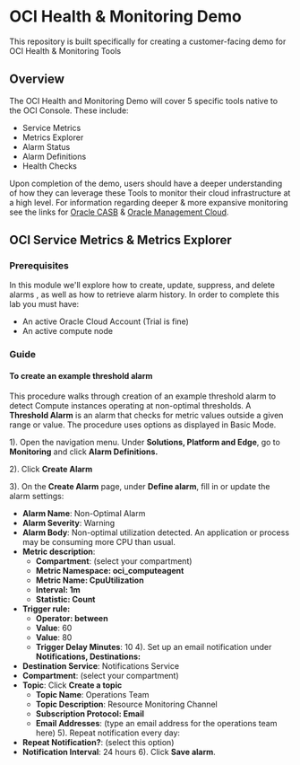 # OCI Health & Monitoring Demo
This repository is built specifically for creating a customer-facing demo for OCI Health &amp; Monitoring Tools

## Overview
The OCI Health and Monitoring Demo will cover 5 specific tools native to the OCI Console. These include:
* Service Metrics
* Metrics Explorer
* Alarm Status
* Alarm Definitions
* Health Checks

Upon completion of the demo, users should have a deeper understanding of how they can leverage these Tools
to monitor their cloud infrastructure at a high level. For information regarding deeper & more expansive monitoring see the links for [Oracle CASB](https://docs.oracle.com/en/cloud/paas/casb-cloud/palug/toc.htm) & [Oracle Management Cloud](https://docs.oracle.com/en/cloud/paas/management-cloud/index.html).

## OCI Service Metrics & Metrics Explorer
### Prerequisites
In this module we'll explore how to create, update, suppress, and delete alarms , as well as how to retrieve alarm history. In order to complete this lab you must have:
* An active Oracle Cloud Account (Trial is fine)
* An active compute node

### Guide

#### To create an example threshold alarm

This procedure walks through creation of an example threshold alarm to detect Compute instances operating at non-optimal thresholds. A **Threshold Alarm** is an alarm that checks for metric values outside a given range or value. The procedure uses options as displayed in Basic Mode.  

1). Open the navigation menu. Under **Solutions, Platform and Edge**, go to **Monitoring** and click **Alarm Definitions.**

2). Click **Create Alarm**

3). On the **Create Alarm** page, under **Define alarm**, fill in or update the alarm settings:
* **Alarm Name**: Non-Optimal Alarm
* **Alarm Severity**: Warning
* **Alarm Body**: Non-optimal utilization detected. An application or process may be consuming more CPU than usual.
* **Metric description**: 
  * **Compartment**: (select your compartment)
  * **Metric Namespace: oci_computeagent**
  * **Metric Name: CpuUtilization**
  * **Interval: 1m**
  * **Statistic: Count**
* **Trigger rule:**
  * **Operator: between**
  * **Value**: 60
  * **Value**: 80
  * **Trigger Delay Minutes**: 10
4). Set up an email notification under **Notifications, Destinations:**
* **Destination Service**: Notifications Service
* **Compartment**: (select your compartment)
* **Topic**: Click **Create a topic**
  * **Topic Name**: Operations Team
  * **Topic Description**: Resource Monitoring Channel
  * **Subscription Protocol: Email**
  * **Email Addresses**: (type an email address for the operations team here)
5). Repeat notification every day:
* **Repeat Notification?**: (select this option)
* **Notification Interval**: 24 hours
6). Click **Save alarm**.


